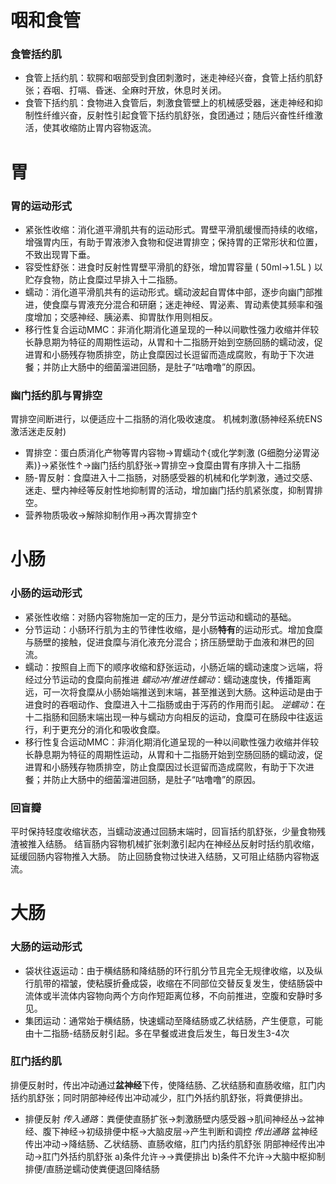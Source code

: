 # 咽和食管
### 食管括约肌
- 食管上括约肌：软腭和咽部受到食团刺激时，迷走神经兴奋，食管上括约肌舒张；吞咽、打嗝、昏迷、全麻时开放，休息时关闭。
- 食管下括约肌：食物进入食管后，刺激食管壁上的机械感受器，迷走神经和抑制性纤维兴奋，反射性引起食管下括约肌舒张，食团通过；随后兴奋性纤维激活，使其收缩防止胃内容物返流。
# 胃
### 胃的运动形式
- 紧张性收缩：消化道平滑肌共有的运动形式。胃壁平滑肌缓慢而持续的收缩，增强胃内压，有助于胃液渗入食物和促进胃排空；保持胃的正常形状和位置，不致出现胃下垂。
- 容受性舒张：进食时反射性胃壁平滑肌的舒张，增加胃容量 ( 50ml→1.5L ) 以贮存食物，防止食糜过早排入十二指肠。
- 蠕动：消化道平滑肌共有的运动形式。蠕动波起自胃体中部，逐步向幽门部推进，使食糜与胃液充分混合和研磨；迷走神经、胃泌素、胃动素使其频率和强度增加；交感神经、胰泌素、抑胃肽作用则相反。
- 移行性复合运动MMC：非消化期消化道呈现的一种以间歇性强力收缩并伴较长静息期为特征的周期性运动，从胃和十二指肠开始到空肠回肠的蠕动波，促进胃和小肠残存物质排空，防止食糜因过长逗留而造成腐败，有助于下次进餐；并防止大肠中的细菌溜进回肠，是肚子“咕噜噜”的原因。
### 幽门括约肌与胃排空
胃排空间断进行，以便适应十二指肠的消化吸收速度。
机械刺激(肠神经系统ENS激活迷走反射)
- 胃排空：蛋白质消化产物等胃内容物→胃蠕动↑{或化学刺激 (G细胞分泌胃泌素)}→紧张性↑→幽门括约肌舒张→胃排空→食糜由胃有序排入十二指肠
- 肠-胃反射：食糜进入十二指肠，对肠感受器的机械和化学刺激，通过交感、迷走、壁内神经等反射性地抑制胃的活动，增加幽门括约肌紧张度，抑制胃排空。
- 营养物质吸收→解除抑制作用→再次胃排空↑
# 小肠
### 小肠的运动形式
- 紧张性收缩：对肠内容物施加一定的压力，是分节运动和蠕动的基础。
- 分节运动：小肠环行肌为主的节律性收缩，是小肠**特有**的运动形式。增加食糜与肠壁的接触，促进食糜与消化液充分混合；挤压肠壁助于血液和淋巴的回流。
- 蠕动：按照自上而下的顺序收缩和舒张运动，小肠近端的蠕动速度＞远端，将经过分节运动的食糜向前推进
	*蠕动冲/推进性蠕动*：蠕动速度快，传播距离远，可一次将食糜从小肠始端推送到末端，甚至推送到大肠。这种运动是由于进食时的吞咽动作、食糜进入十二指肠或由于泻药的作用而引起。
	﻿*逆蠕动*：在十二指肠和回肠末端出现一种与蠕动方向相反的运动，食糜可在肠段中往返运行，利于更充分的消化和吸收食糜。
- 移行性复合运动MMC：非消化期消化道呈现的一种以间歇性强力收缩并伴较长静息期为特征的周期性运动，从胃和十二指肠开始到空肠回肠的蠕动波，促进胃和小肠残存物质排空，防止食糜因过长逗留而造成腐败，有助于下次进餐；并防止大肠中的细菌溜进回肠，是肚子“咕噜噜”的原因。
### 回盲瓣
平时保持轻度收缩状态，当蠕动波通过回肠末端时，回盲括约肌舒张，少量食物残渣被推入结肠。
结盲肠内容物机械扩张刺激引起内在神经丛反射时括约肌收缩，延缓回肠内容物推入大肠。
防止回肠食物过快进入结肠，又可阻止结肠内容物返流。
# 大肠 
### 大肠的运动形式
- 袋状往返运动：由于横结肠和降结肠的环行肌分节且完全无规律收缩，以及纵行肌带的褶皱，使粘膜折叠成袋，收缩在不同部位交替反复发生，使结肠袋中流体或半流体内容物向两个方向作短距离位移，不向前推进，空腹和安静时多见。
- 集团运动：通常始于横结肠，快速蠕动至降结肠或乙状结肠，产生便意，可能由十二指肠-结肠反射引起。多在早餐或进食后发生，每日发生3-4次
### 肛门括约肌
排便反射时，传出冲动通过**盆神经**下传，使降结肠、乙状结肠和直肠收缩，肛门内括约肌舒张；同时阴部神经传出冲动减少，肛门外括约肌舒张，将粪便排出。
- 排便反射
	*传入通路*：粪便使直肠扩张→刺激肠壁内感受器→肌间神经丛→盆神经、腹下神经→初级排便中枢→大脑皮层→产生判断和调控
	*传出通路*
	盆神经传出冲动→降结肠、乙状结肠、直肠收缩，肛门内括约肌舒张
	阴部神经传出冲动→肛门外括约肌舒张
	a)条件允许→→粪便排出
	b)条件不允许→大脑中枢抑制排便/直肠逆蠕动使粪便退回降结肠
